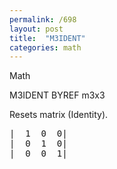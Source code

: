 ```yaml
---
permalink: /698
layout: post
title:  "M3IDENT"
categories: math
---
```

Math

M3IDENT BYREF m3x3

Resets matrix (Identity).


<pre>|  1  0  0|
|  0  1  0|
|  0  0  1|

